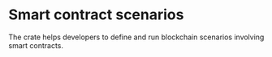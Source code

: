 # Smart contract scenarios

The crate helps developers to define and run blockchain scenarios involving smart contracts.
